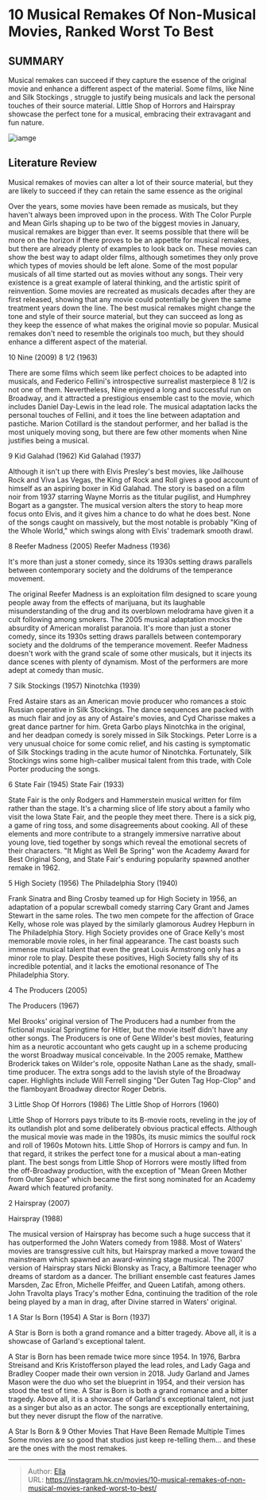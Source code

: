 # 10 Musical Remakes Of Non-Musical Movies, Ranked Worst To Best


## SUMMARY 


 Musical remakes can succeed if they capture the essence of the original movie and enhance a different aspect of the material. 
 Some films, like 
Nine 
and 
Silk Stockings
, struggle to justify being musicals and lack the personal touches of their source material. 
Little Shop of Horrors
 and 
Hairspray 
showcase the perfect tone for a musical, embracing their extravagant and fun nature. 

![iamge](https://static1.srcdn.com/wordpress/wp-content/uploads/2024/01/musical-remake-movies.jpg)

## Literature Review

Musical remakes of movies can alter a lot of their source material, but they are likely to succeed if they can retain the same essence as the original




Over the years, some movies have been remade as musicals, but they haven&#39;t always been improved upon in the process. With The Color Purple and Mean Girls shaping up to be two of the biggest movies in January, musical remakes are bigger than ever. It seems possible that there will be more on the horizon if there proves to be an appetite for musical remakes, but there are already plenty of examples to look back on. These movies can show the best way to adapt older films, although sometimes they only prove which types of movies should be left alone.
Some of the most popular musicals of all time started out as movies without any songs. Their very existence is a great example of lateral thinking, and the artistic spirit of reinvention. Some movies are recreated as musicals decades after they are first released, showing that any movie could potentially be given the same treatment years down the line. The best musical remakes might change the tone and style of their source material, but they can succeed as long as they keep the essence of what makes the original movie so popular. Musical remakes don&#39;t need to resemble the originals too much, but they should enhance a different aspect of the material.









 








 10  Nine (2009) 
8 1/2 (1963)
        

There are some films which seem like perfect choices to be adapted into musicals, and Federico Fellini&#39;s introspective surrealist masterpiece 8 1/2 is not one of them. Nevertheless, Nine enjoyed a long and successful run on Broadway, and it attracted a prestigious ensemble cast to the movie, which includes Daniel Day-Lewis in the lead role. The musical adaptation lacks the personal touches of Fellini, and it toes the line between adaptation and pastiche. Marion Cotillard is the standout performer, and her ballad is the most uniquely moving song, but there are few other moments when Nine justifies being a musical.





 9  Kid Galahad (1962) 
Kid Galahad (1937)
        

Although it isn&#39;t up there with Elvis Presley&#39;s best movies, like Jailhouse Rock and Viva Las Vegas, the King of Rock and Roll gives a good account of himself as an aspiring boxer in Kid Galahad. The story is based on a film noir from 1937 starring Wayne Morris as the titular pugilist, and Humphrey Bogart as a gangster. The musical version alters the story to heap more focus onto Elvis, and it gives him a chance to do what he does best. None of the songs caught on massively, but the most notable is probably &#34;King of the Whole World,&#34; which swings along with Elvis&#39; trademark smooth drawl.





 8  Reefer Madness (2005) 
Reefer Madness (1936)
        

It&#39;s more than just a stoner comedy, since its 1930s setting draws parallels between contemporary society and the doldrums of the temperance movement. 

The original Reefer Madness is an exploitation film designed to scare young people away from the effects of marijuana, but its laughable misunderstanding of the drug and its overblown melodrama have given it a cult following among smokers. The 2005 musical adaptation mocks the absurdity of American moralist paranoia. It&#39;s more than just a stoner comedy, since its 1930s setting draws parallels between contemporary society and the doldrums of the temperance movement. Reefer Madness doesn&#39;t work with the grand scale of some other musicals, but it injects its dance scenes with plenty of dynamism. Most of the performers are more adept at comedy than music.





 7  Silk Stockings (1957) 
Ninotchka (1939)
        

Fred Astaire stars as an American movie producer who romances a stoic Russian operative in Silk Stockings. The dance sequences are packed with as much flair and joy as any of Astaire&#39;s movies, and Cyd Charisse makes a great dance partner for him. Greta Garbo plays Ninotchka in the original, and her deadpan comedy is sorely missed in Silk Stockings. Peter Lorre is a very unusual choice for some comic relief, and his casting is symptomatic of Silk Stockings trading in the acute humor of Ninotchka. Fortunately, Silk Stockings wins some high-caliber musical talent from this trade, with Cole Porter producing the songs.





 6  State Fair (1945) 
State Fair (1933)
        

State Fair is the only Rodgers and Hammerstein musical written for film rather than the stage. It&#39;s a charming slice of life story about a family who visit the Iowa State Fair, and the people they meet there. There is a sick pig, a game of ring toss, and some disagreements about cooking. All of these elements and more contribute to a strangely immersive narrative about young love, tied together by songs which reveal the emotional secrets of their characters. &#34;It Might as Well Be Spring&#34; won the Academy Award for Best Original Song, and State Fair&#39;s enduring popularity spawned another remake in 1962.





 5  High Society (1956) 
The Philadelphia Story (1940)
        

Frank Sinatra and Bing Crosby teamed up for High Society in 1956, an adaptation of a popular screwball comedy starring Cary Grant and James Stewart in the same roles. The two men compete for the affection of Grace Kelly, whose role was played by the similarly glamorous Audrey Hepburn in The Philadelphia Story. High Society provides one of Grace Kelly&#39;s most memorable movie roles, in her final appearance. The cast boasts such immense musical talent that even the great Louis Armstrong only has a minor role to play. Despite these positives, High Society falls shy of its incredible potential, and it lacks the emotional resonance of The Philadelphia Story.





 4  The Producers (2005) 

The Producers (1967)


 







Mel Brooks&#39; original version of The Producers had a number from the fictional musical Springtime for Hitler, but the movie itself didn&#39;t have any other songs. The Producers is one of Gene Wilder&#39;s best movies, featuring him as a neurotic accountant who gets caught up in a scheme producing the worst Broadway musical conceivable. In the 2005 remake, Matthew Broderick takes on Wilder&#39;s role, opposite Nathan Lane as the shady, small-time producer. The extra songs add to the lavish style of the Broadway caper. Highlights include Will Ferrell singing &#34;Der Guten Tag Hop-Clop&#34; and the flamboyant Broadway director Roger Debris.





 3  Little Shop Of Horrors (1986) 
The Little Shop of Horrors (1960)


 







Little Shop of Horrors pays tribute to its B-movie roots, reveling in the joy of its outlandish plot and some deliberately obvious practical effects. Although the musical movie was made in the 1980s, its music mimics the soulful rock and roll of 1960s Motown hits. Little Shop of Horrors is campy and fun. In that regard, it strikes the perfect tone for a musical about a man-eating plant. The best songs from Little Shop of Horrors were mostly lifted from the off-Broadway production, with the exception of &#34;Mean Green Mother from Outer Space&#34; which became the first song nominated for an Academy Award which featured profanity.





 2  Hairspray (2007) 

Hairspray (1988)


 







The musical version of Hairspray has become such a huge success that it has outperformed the John Waters comedy from 1988. Most of Waters&#39; movies are transgressive cult hits, but Hairspray marked a move toward the mainstream which spawned an award-winning stage musical. The 2007 version of Hairspray stars Nicki Blonsky as Tracy, a Baltimore teenager who dreams of stardom as a dancer. The brilliant ensemble cast features James Marsden, Zac Efron, Michelle Pfeiffer, and Queen Latifah, among others. John Travolta plays Tracy&#39;s mother Edna, continuing the tradition of the role being played by a man in drag, after Divine starred in Waters&#39; original.





 1  A Star Is Born (1954) 
A Star is Born (1937)
        

A Star is Born is both a grand romance and a bitter tragedy. Above all, it is a showcase of Garland&#39;s exceptional talent. 

A Star is Born has been remade twice more since 1954. In 1976, Barbra Streisand and Kris Kristofferson played the lead roles, and Lady Gaga and Bradley Cooper made their own version in 2018. Judy Garland and James Mason were the duo who set the blueprint in 1954, and their version has stood the test of time. A Star is Born is both a grand romance and a bitter tragedy. Above all, it is a showcase of Garland&#39;s exceptional talent, not just as a singer but also as an actor. The songs are exceptionally entertaining, but they never disrupt the flow of the narrative.
            
 
 A Star Is Born &amp; 9 Other Movies That Have Been Remade Multiple Times 
Some movies are so good that studios just keep re-telling them... and these are the ones with the most remakes. 




---

> Author: [Ella](https://instagram.hk.cn/)  
> URL: https://instagram.hk.cn/movies/10-musical-remakes-of-non-musical-movies-ranked-worst-to-best/  

